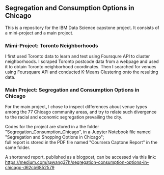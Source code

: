 ## Segregation and Consumption Options in Chicago
This is a repository for the IBM Data Science capstone project. It consists of a mini-project and a main project. 

### Mimi-Project: Toronto Neighborhoods
I first used Toronto data to learn and test using Foursqure API to cluster neighborhoods. I scraped Toronto postcode data from a webpage and used it to obtain Toronto neighborhood coordinates. Then I searched for venues using Foursquare API and conducted K-Means Clustering onto the resulting data.  

### Main Project: Segregation and Consumption Options in Chicago
For the main project, I chose to inspect differences about venue types among the 77 Chicago community areas, and try to relate such divergence to the racial and economic segregation prevailing the city. 

Codes for the project are stored in a the folder "Segregation_Consumption_Chicago", in a Jupyter Notebook file named "Segregation and Shopping Options in Chicago";     
full report is stored in the PDF file named "Coursera Captone Report" in the same folder.

A shortened report, published as a blogpost, can be accessed via this link: 
https://medium.com/@wang37h/segregation-consumption-options-in-chicago-d62cb6852579
